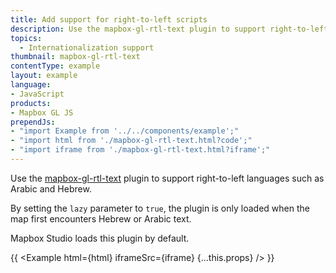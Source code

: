 ```yaml
---
title: Add support for right-to-left scripts
description: Use the mapbox-gl-rtl-text plugin to support right-to-left languages such as Arabic and Hebrew.
topics:
  - Internationalization support
thumbnail: mapbox-gl-rtl-text
contentType: example
layout: example
language:
- JavaScript
products:
- Mapbox GL JS
prependJs:
- "import Example from '../../components/example';"
- "import html from './mapbox-gl-rtl-text.html?code';"
- "import iframe from './mapbox-gl-rtl-text.html?iframe';"
---
```


Use the [mapbox-gl-rtl-text](https://github.com/mapbox/mapbox-gl-rtl-text) plugin to support right-to-left languages such as Arabic and Hebrew.

By setting the `lazy` parameter to `true`, the plugin is only loaded when the map first encounters Hebrew or Arabic text.

Mapbox Studio loads this plugin by default.

{{ <Example html={html} iframeSrc={iframe} {...this.props} /> }}
